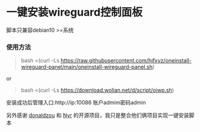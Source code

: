# 一键安装wireguard控制面板

脚本只兼容debian10 >=系统

### 使用方法

> bash <(curl -Ls https://raw.githubusercontent.com/hjfxyz/oneinstall-wireguard-panel/main/oneinstall-wireguard-panel.sh)

or 

> bash <(curl -Ls https://download.wolian.net/d/script/oiwp.sh)

安装成功后管理入口:http://ip:10086 账户admim密码admin

另外感谢 [donaldzou](https://github.com/donaldzou/WGDashboard ) 和 [Nyr](https://github.com/Nyr/wireguard-install) 的开源项目，我只是整合他们俩项目实现一键安装脚本
